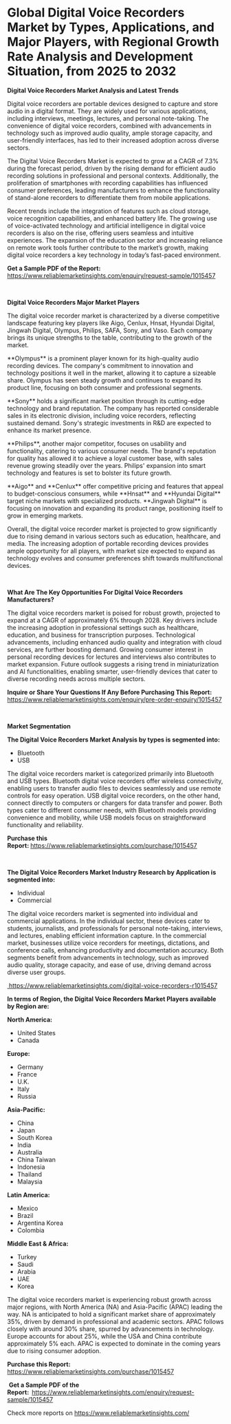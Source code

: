 <p><h1>Global Digital Voice Recorders Market by Types, Applications, and Major Players, with Regional Growth Rate Analysis and Development Situation, from 2025 to 2032</h1></p><p><strong>Digital Voice Recorders Market Analysis and Latest Trends</strong></p>
<p><p>Digital voice recorders are portable devices designed to capture and store audio in a digital format. They are widely used for various applications, including interviews, meetings, lectures, and personal note-taking. The convenience of digital voice recorders, combined with advancements in technology such as improved audio quality, ample storage capacity, and user-friendly interfaces, has led to their increased adoption across diverse sectors.</p><p>The Digital Voice Recorders Market is expected to grow at a CAGR of 7.3% during the forecast period, driven by the rising demand for efficient audio recording solutions in professional and personal contexts. Additionally, the proliferation of smartphones with recording capabilities has influenced consumer preferences, leading manufacturers to enhance the functionality of stand-alone recorders to differentiate them from mobile applications.</p><p>Recent trends include the integration of features such as cloud storage, voice recognition capabilities, and enhanced battery life. The growing use of voice-activated technology and artificial intelligence in digital voice recorders is also on the rise, offering users seamless and intuitive experiences. The expansion of the education sector and increasing reliance on remote work tools further contribute to the market’s growth, making digital voice recorders a key technology in today’s fast-paced environment.</p></p>
<p><strong>Get a Sample PDF of the Report:&nbsp;</strong> <a href="https://www.reliablemarketinsights.com/enquiry/request-sample/1015457?utm_campaign=2013&utm_medium=2&utm_source=Github&utm_content=ia&utm_term=11022025&utm_id=digital-voice-recorders">https://www.reliablemarketinsights.com/enquiry/request-sample/1015457</a></p>
<p>&nbsp;</p>
<p><strong>Digital Voice Recorders Major Market Players</strong></p>
<p><p>The digital voice recorder market is characterized by a diverse competitive landscape featuring key players like Aigo, Cenlux, Hnsat, Hyundai Digital, Jingwah Digital, Olympus, Philips, SAFA, Sony, and Vaso. Each company brings its unique strengths to the table, contributing to the growth of the market.</p><p>**Olympus** is a prominent player known for its high-quality audio recording devices. The company's commitment to innovation and technology positions it well in the market, allowing it to capture a sizeable share. Olympus has seen steady growth and continues to expand its product line, focusing on both consumer and professional segments.</p><p>**Sony** holds a significant market position through its cutting-edge technology and brand reputation. The company has reported considerable sales in its electronic division, including voice recorders, reflecting sustained demand. Sony's strategic investments in R&D are expected to enhance its market presence.</p><p>**Philips**, another major competitor, focuses on usability and functionality, catering to various consumer needs. The brand's reputation for quality has allowed it to achieve a loyal customer base, with sales revenue growing steadily over the years. Philips' expansion into smart technology and features is set to bolster its future growth.</p><p>**Aigo** and **Cenlux** offer competitive pricing and features that appeal to budget-conscious consumers, while **Hnsat** and **Hyundai Digital** target niche markets with specialized products. **Jingwah Digital** is focusing on innovation and expanding its product range, positioning itself to grow in emerging markets.</p><p>Overall, the digital voice recorder market is projected to grow significantly due to rising demand in various sectors such as education, healthcare, and media. The increasing adoption of portable recording devices provides ample opportunity for all players, with market size expected to expand as technology evolves and consumer preferences shift towards multifunctional devices.</p></p>
<p>&nbsp;</p>
<p><strong>What Are The Key Opportunities For Digital Voice Recorders Manufacturers?</strong></p>
<p><p>The digital voice recorders market is poised for robust growth, projected to expand at a CAGR of approximately 6% through 2028. Key drivers include the increasing adoption in professional settings such as healthcare, education, and business for transcription purposes. Technological advancements, including enhanced audio quality and integration with cloud services, are further boosting demand. Growing consumer interest in personal recording devices for lectures and interviews also contributes to market expansion. Future outlook suggests a rising trend in miniaturization and AI functionalities, enabling smarter, user-friendly devices that cater to diverse recording needs across multiple sectors.</p></p>
<p><strong>Inquire or Share Your Questions If Any Before Purchasing This Report:</strong> <a href="https://www.reliablemarketinsights.com/enquiry/pre-order-enquiry/1015457?utm_campaign=2013&utm_medium=2&utm_source=Github&utm_content=ia&utm_term=11022025&utm_id=digital-voice-recorders">https://www.reliablemarketinsights.com/enquiry/pre-order-enquiry/1015457</a></p>
<p>&nbsp;</p>
<p><strong>Market Segmentation</strong></p>
<p><strong>The Digital Voice Recorders Market Analysis by types is segmented into:</strong></p>
<p><ul><li>Bluetooth</li><li>USB</li></ul></p>
<p><p>The digital voice recorders market is categorized primarily into Bluetooth and USB types. Bluetooth digital voice recorders offer wireless connectivity, enabling users to transfer audio files to devices seamlessly and use remote controls for easy operation. USB digital voice recorders, on the other hand, connect directly to computers or chargers for data transfer and power. Both types cater to different consumer needs, with Bluetooth models providing convenience and mobility, while USB models focus on straightforward functionality and reliability.</p></p>
<p><strong>Purchase this Report:&nbsp;</strong><a href="https://www.reliablemarketinsights.com/purchase/1015457?utm_campaign=2013&utm_medium=2&utm_source=Github&utm_content=ia&utm_term=11022025&utm_id=digital-voice-recorders">https://www.reliablemarketinsights.com/purchase/1015457</a></p>
<p>&nbsp;</p>
<p><strong>The Digital Voice Recorders Market Industry Research by Application is segmented into:</strong></p>
<p><ul><li>Individual</li><li>Commercial</li></ul></p>
<p><p>The digital voice recorders market is segmented into individual and commercial applications. In the individual sector, these devices cater to students, journalists, and professionals for personal note-taking, interviews, and lectures, enabling efficient information capture. In the commercial market, businesses utilize voice recorders for meetings, dictations, and conference calls, enhancing productivity and documentation accuracy. Both segments benefit from advancements in technology, such as improved audio quality, storage capacity, and ease of use, driving demand across diverse user groups.</p></p>
<p><a href="https://www.reliablemarketinsights.com/digital-voice-recorders-r1015457?utm_campaign=2013&utm_medium=2&utm_source=Github&utm_content=ia&utm_term=11022025&utm_id=digital-voice-recorders">&nbsp;https://www.reliablemarketinsights.com/digital-voice-recorders-r1015457</a></p>
<p><strong>In terms of Region, the Digital Voice Recorders Market Players available by Region are:</strong></p>
<p>
    <p> <strong> North America: </strong>
        <ul>
            <li>United States</li>
            <li>Canada</li>
        </ul>
        </p> 
    <p> <strong> Europe: </strong>
        <ul>
            <li>Germany</li>
            <li>France</li>
            <li>U.K.</li>
            <li>Italy</li>
            <li>Russia</li>
        </ul>
        </p> 
    <p> <strong> Asia-Pacific: </strong>
        <ul>
            <li>China</li>
            <li>Japan</li>
            <li>South Korea</li>
            <li>India</li>
            <li>Australia</li>
            <li>China Taiwan</li>
            <li>Indonesia</li>
            <li>Thailand</li>
            <li>Malaysia</li>
        </ul>
        </p> 
    <p> <strong> Latin America: </strong>
        <ul>
            <li>Mexico</li>
            <li>Brazil</li>
            <li>Argentina Korea</li>
            <li>Colombia</li>
        </ul>
        </p> 
    <p> <strong> Middle East & Africa: </strong>
        <ul>
            <li>Turkey</li>
            <li>Saudi</li>
            <li>Arabia</li>
            <li>UAE</li>
            <li>Korea</li>
        </ul>
    </p>
    </p>
<p><p>The digital voice recorders market is experiencing robust growth across major regions, with North America (NA) and Asia-Pacific (APAC) leading the way. NA is anticipated to hold a significant market share of approximately 35%, driven by demand in professional and academic sectors. APAC follows closely with around 30% share, spurred by advancements in technology. Europe accounts for about 25%, while the USA and China contribute approximately 5% each. APAC is expected to dominate in the coming years due to rising consumer adoption.</p></p>
<p><strong>Purchase this Report: </strong><a href="https://www.reliablemarketinsights.com/purchase/1015457?utm_campaign=2013&utm_medium=2&utm_source=Github&utm_content=ia&utm_term=11022025&utm_id=digital-voice-recorders">https://www.reliablemarketinsights.com/purchase/1015457</a></p>
<p>&nbsp;<strong>Get a Sample PDF of the Report:&nbsp;&nbsp;</strong><a href="https://www.reliablemarketinsights.com/enquiry/request-sample/1015457?utm_campaign=2013&utm_medium=2&utm_source=Github&utm_content=ia&utm_term=11022025&utm_id=digital-voice-recorders">https://www.reliablemarketinsights.com/enquiry/request-sample/1015457</a></p>
<p><strong></strong></p>
<p>Check more reports on <a href="https://www.reliablemarketinsights.com/?utm_campaign=2013&utm_medium=2&utm_source=Github&utm_content=ia&utm_term=11022025&utm_id=digital-voice-recorders">https://www.reliablemarketinsights.com/</a></p>